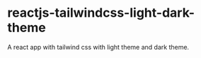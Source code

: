 # reactjs-tailwindcss-light-dark-theme
 A react app with tailwind css with light theme and dark theme.
